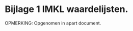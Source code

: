 Bijlage 1 IMKL waardelijsten.
==============================

OPMERKING: Opgenomen in apart document.
